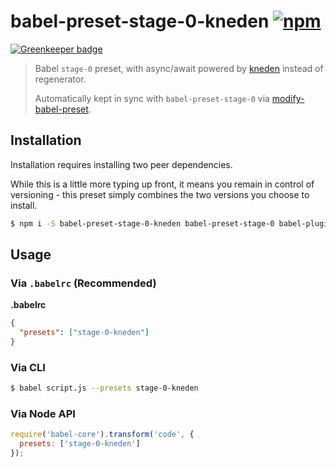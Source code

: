 # babel-preset-stage-0-kneden [![npm](https://img.shields.io/npm/v/babel-preset-stage-0-kneden.svg)](http://npm.im/babel-preset-stage-0-kneden)

[![Greenkeeper badge](https://badges.greenkeeper.io/developit/babel-preset-stage-0-kneden.svg)](https://greenkeeper.io/)

> Babel `stage-0` preset, with async/await powered by [kneden](https://github.com/marten-de-vries/kneden) instead of regenerator.
>
> Automatically kept in sync with `babel-preset-stage-0` via [modify-babel-preset](https://github.com/developit/modify-babel-preset).


## Installation

Installation requires installing two peer dependencies.

While this is a little more typing up front, it means you remain in control of versioning - this preset simply combines the two versions you choose to install.

```sh
$ npm i -S babel-preset-stage-0-kneden babel-preset-stage-0 babel-plugin-async-to-promises
```


## Usage

### Via `.babelrc` (Recommended)

**.babelrc**

```json
{
  "presets": ["stage-0-kneden"]
}
```

### Via CLI

```sh
$ babel script.js --presets stage-0-kneden
```

### Via Node API

```javascript
require('babel-core').transform('code', {
  presets: ['stage-0-kneden']
});
```
